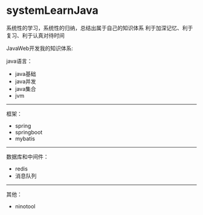 # systemLearnJava

系统性的学习，系统性的归纳，总结出属于自己的知识体系
利于加深记忆、利于复习、利于认真对待时间

JavaWeb开发我的知识体系:

java语言：
 - java基础
 - java并发
 - java集合
 - jvm
 
 ---
 
框架：
 - spring
 - springboot
 - mybatis
 
---

数据库和中间件：
 - redis
 - 消息队列
 
---

其他：
 - ninotool

